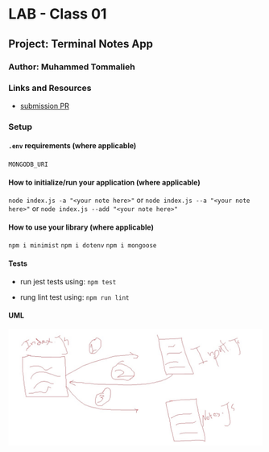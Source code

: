# LAB - Class 01

## Project: Terminal Notes App

### Author: Muhammed Tommalieh

### Links and Resources

- [submission PR](https://github.com/401-advanced-javascript-tommalieh/notes/pull/6)

### Setup

#### `.env` requirements (where applicable)

`MONGODB_URI`

#### How to initialize/run your application (where applicable)

`node index.js -a "<your note here>"`
or
`node index.js --a "<your note here>"`
or
`node index.js --add "<your note here>"`


#### How to use your library (where applicable)

`npm i minimist`
`npm i dotenv`
`npm i mongoose`

#### Tests

- run jest tests using:
  `npm test`

- rung lint test using:
  `npm run lint`

#### UML

![IMG](./uml/uml.jpg)

